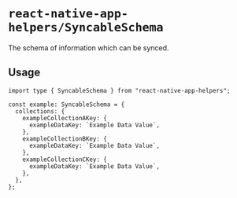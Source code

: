 # `react-native-app-helpers/SyncableSchema`

The schema of information which can be synced.

## Usage

```tsx
import type { SyncableSchema } from "react-native-app-helpers";

const example: SyncableSchema = {
  collections: {
    exampleCollectionAKey: {
      exampleDataKey: `Example Data Value`,
    },
    exampleCollectionBKey: {
      exampleDataKey: `Example Data Value`,
    },
    exampleCollectionCKey: {
      exampleDataKey: `Example Data Value`,
    },
  },
};
```
